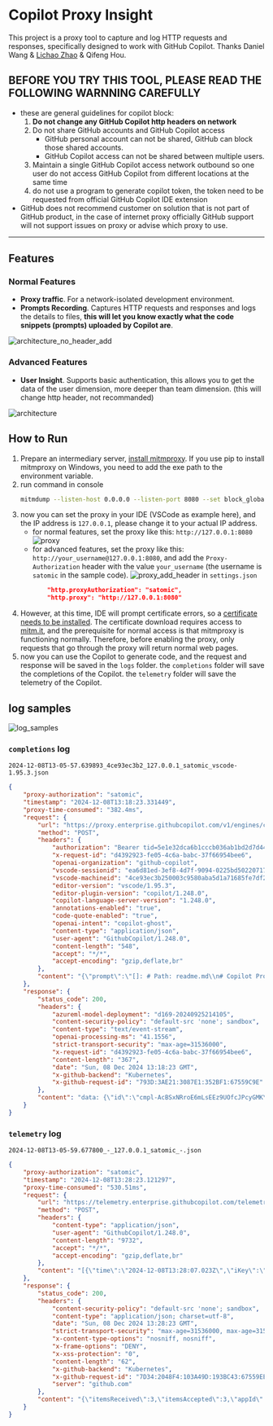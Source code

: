 # Copilot Proxy Insight

This project is a proxy tool to capture and log HTTP requests and responses, specifically designed to work with GitHub Copilot. Thanks Daniel Wang & [Lichao Zhao](https://github.com/lichaozhao/copilot-usage/blob/master/sample.py) & Qifeng Hou.


## BEFORE YOU TRY THIS TOOL, PLEASE READ THE FOLLOWING WARNNING CAREFULLY
- these are general guidelines for copilot block:
    1. **Do not change any GitHub Copilot http headers on network**
    2. Do not share GitHub accounts and GitHub Copilot access
        - GitHub personal account can not be shared, GitHub can block those shared accounts.
        - GitHub Copilot access can not be shared between multiple users.
    3. Maintain a single GitHub Copilot access network outbound so one user do not access GitHub Copilot from different locations at the same time
    4. do not use a program to generate copilot token, the token need to be requested from official GitHub Copilot IDE extension
- GitHub does not recommend customer on solution that is not part of GitHub product, in the case of internet proxy officially GitHub support will not support issues on proxy or advise which proxy to use.


---

## Features

### Normal Features
- **Proxy traffic**. For a network-isolated development environment.
- **Prompts Recording**. Captures HTTP requests and responses and logs the details to files, **this will let you know exactly what the code snippets (prompts) uploaded by Copilot are**.

![architecture_no_header_add](files/architecture_no_header_add.png)



### Advanced Features
- **User Insight**. Supports basic authentication, this allows you to get the data of the user dimension, more deeper than team dimension. (this will change http header, not recommanded)

![architecture](files/architecture.png)


## How to Run

1. Prepare an intermediary server, [install mitmproxy](https://docs.mitmproxy.org/stable/overview-installation/). If you use pip to install mitmproxy on Windows, you need to add the exe path to the environment variable.
2. run command in console
    ```bash
    mitmdump --listen-host 0.0.0.0 --listen-port 8080 --set block_global=false -s proxy_addons.py
    ```
3. now you can set the proxy in your IDE (VSCode as example here), and the IP address is `127.0.0.1`, please change it to your actual IP address.
    - for normal features, set the proxy like this: `http://127.0.0.1:8080`
        ![proxy](files/proxy.png)
    - for advanced features, set the proxy like this: `http://your_username@127.0.0.1:8080`, and add the `Proxy-Authorization` header with the value `your_username` (the username is `satomic` in the sample code).
        ![proxy_add_header](files/proxy_add_header.png)
        in `settings.json`
        ```json
            "http.proxyAuthorization": "satomic",
            "http.proxy": "http://127.0.0.1:8080"
        ```
4. However, at this time, IDE will prompt certificate errors, so a [certificate needs to be installed](https://docs.mitmproxy.org/stable/concepts-certificates/). The certificate download requires access to [mitm.it](mitm.it), and the prerequisite for normal access is that mitmproxy is functioning normally. Therefore, before enabling the proxy, only requests that go through the proxy will return normal web pages.
5. now you can use the Copilot to generate code, and the request and response will be saved in the `logs` folder. the `completions` folder will save the completions of the Copilot. the `telemetry` folder will save the telemetry of the Copilot.

## log samples


![log_samples](files/log_samples.png)



### `completions` log 

`2024-12-08T13-05-57.639893_4ce93ec3b2_127.0.0.1_satomic_vscode-1.95.3.json`

```json
{
    "proxy-authorization": "satomic",
    "timestamp": "2024-12-08T13:18:23.331449",
    "proxy-time-consumed": "382.4ms",
    "request": {
        "url": "https://proxy.enterprise.githubcopilot.com/v1/engines/copilot-codex/completions",
        "method": "POST",
        "headers": {
            "authorization": "Bearer tid=5e1e32dca6b1cccb036ab1bd2d7d444d;ol=679c1c3c27523244c3c3ad04ef88d2f0;exp=1733664598;sku=copilot_enterprise_seat;proxy-ep=proxy.enterprise.githubcopilot.com;st=dotcom;ssc=1;chat=1;cit=1;malfil=1;ccr=1;8kp=1;ip=183.212.229.191;asn=AS56046:fd1cc3e11a1f994287c361f4e01464ea88ced12ac102d593f99e0662724b9c97",
            "x-request-id": "d4392923-fe05-4c6a-babc-37f66954bee6",
            "openai-organization": "github-copilot",
            "vscode-sessionid": "ea6d81ed-3ef8-4d7f-9094-0225bd5022071733632427208",
            "vscode-machineid": "4ce93ec3b250003c9580aba5d1a71685fe7df281ac090fa58018e5b6a3017bf9",
            "editor-version": "vscode/1.95.3",
            "editor-plugin-version": "copilot/1.248.0",
            "copilot-language-server-version": "1.248.0",
            "annotations-enabled": "true",
            "code-quote-enabled": "true",
            "openai-intent": "copilot-ghost",
            "content-type": "application/json",
            "user-agent": "GithubCopilot/1.248.0",
            "content-length": "548",
            "accept": "*/*",
            "accept-encoding": "gzip,deflate,br"
        },
        "content": "{\"prompt\":\"[]: # Path: readme.md\\n# Copilot Proxy Insight\\n\\nThis project is a proxy tool to capture and log HTTP requests and responses, specifically designed to work with GitHub Copilot.\\n\\n## Features\\n\\n- Captures HTTP requests and responses\\n- Logs request and response details to files\\n- Supports basic authentication\\n\\n## How to Run\",\"suffix\":\"\",\"max_tokens\":500,\"temperature\":0,\"top_p\":1,\"n\":1,\"stop\":[\"\\n\\n\\n\"],\"stream\":true,\"extra\":{\"language\":\"markdown\",\"next_indent\":0,\"trim_by_indentation\":true,\"prompt_tokens\":67,\"suffix_tokens\":0}}"
    },
    "response": {
        "status_code": 200,
        "headers": {
            "azureml-model-deployment": "d169-20240925214105",
            "content-security-policy": "default-src 'none'; sandbox",
            "content-type": "text/event-stream",
            "openai-processing-ms": "41.1556",
            "strict-transport-security": "max-age=31536000",
            "x-request-id": "d4392923-fe05-4c6a-babc-37f66954bee6",
            "content-length": "367",
            "date": "Sun, 08 Dec 2024 13:18:23 GMT",
            "x-github-backend": "Kubernetes",
            "x-github-request-id": "793D:3AE21:3087E1:352BF1:67559C9E"
        },
        "content": "data: {\"id\":\"cmpl-AcBSxNRroE6mLsEEz9UOfcJPcyGMK\",\"created\":1733663903,\"model\":\"gpt-35-turbo\",\"choices\":[{\"index\":0,\"finish_reason\":null,\"logprobs\":null,\"p\":\"aaaaaaa\"}]}\n\ndata: {\"id\":\"cmpl-AcBSxNRroE6mLsEEz9UOfcJPcyGMK\",\"created\":1733663903,\"model\":\"gpt-35-turbo\",\"choices\":[{\"text\":\"\\n\",\"index\":0,\"finish_reason\":\"stop\",\"logprobs\":null,\"p\":\"aaaaaa\"}]}\n\ndata: [DONE]\n\n"
    }
}
```

### `telemetry` log 


`2024-12-08T13-05-59.677800_-_127.0.0.1_satomic_-.json`


```json
{
    "proxy-authorization": "satomic",
    "timestamp": "2024-12-08T13:28:23.121297",
    "proxy-time-consumed": "530.51ms",
    "request": {
        "url": "https://telemetry.enterprise.githubcopilot.com/telemetry",
        "method": "POST",
        "headers": {
            "content-type": "application/json",
            "user-agent": "GithubCopilot/1.248.0",
            "content-length": "9732",
            "accept": "*/*",
            "accept-encoding": "gzip,deflate,br"
        },
        "content": "[{\"time\":\"2024-12-08T13:28:07.023Z\",\"iKey\":\"7d7048df-6dd0-4048-bb23-b716c1461f8f\",\"name\":\"Microsoft.ApplicationInsights.7d7048df6dd04048bb23b716c1461f8f.Event\",\"tags\":{\"ai.session.id\":\"ea6d81ed-3ef8-4d7f-9094-0225bd5022071733632427208\",\"ai.user.id\":\"5e1e32dca6b1cccb036ab1bd2d7d444d\",\"ai.cloud.roleInstance\":\"REDACTED\",\"ai.device.osVersion\":\"Windows_NT 10.0.26100\",\"ai.device.osArchitecture\":\"x64\",\"ai.device.osPlatform\":\"win32\",\"ai.cloud.role\":\"Web\",\"ai.application.ver\":\"1.248.0\",\"ai.internal.sdkVersion\":\"javascript:3.3.4\"},\"data\":{\"baseType\":\"EventData\",\"baseData\":{\"ver\":2,\"name\":\"copilot/request.sent\",\"properties\":{\"endpoint\":\"completions\",\"engineName\":\"copilot-codex\",\"uiKind\":\"ghostText\",\"request_option_max_tokens\":\"500\",\"request_option_temperature\":\"0\",\"request_option_top_p\":\"1\",\"request_option_n\":\"1\",\"request_option_stop\":\"[\\\"\\\\n\\\\n\\\\n\\\"]\",\"request_option_stream\":\"true\",\"request_option_extra\":\"{\\\"language\\\":\\\"markdown\\\",\\\"next_indent\\\":0,\\\"trim_by_indentation\\\":true,\\\"prompt_tokens\\\":359,\\\"suffix_tokens\\\":0}\",\"headerRequestId\":\"25fa5824-5df2-4d24-80d5-9c3288365dd3\",\"github_copilot_inlineSuggest_enable\":\"true\",\"copilot_build\":\"1246\",\"copilot_buildType\":\"prod\",\"copilot_trackingId\":\"5e1e32dca6b1cccb036ab1bd2d7d444d\",\"organizations_list\":\"679c1c3c27523244c3c3ad04ef88d2f0\",\"enterprise_list\":\"208076\",\"sku\":\"copilot_enterprise_seat\",\"editor_version\":\"vscode/1.95.3\",\"editor_plugin_version\":\"copilot/1.248.0\",\"client_machineid\":\"4ce93ec3b250003c9580aba5d1a71685fe7df281ac090fa58018e5b6a3017bf9\",\"client_sessionid\":\"ea6d81ed-3ef8-4d7f-9094-0225bd5022071733632427208\",\"copilot_version\":\"copilot/1.248.0\",\"runtime_version\":\"node/20.18.0\",\"common_extname\":\"copilot\",\"common_extversion\":\"1.248.0\",\"common_vscodeversion\":\"vscode/1.95.3\",\"fetcher\":\"HelixFetcher\",\"proxy_enabled\":\"true\",\"proxy_auth\":\"true\",\"proxy_kerberos_spn\":\"false\",\"reject_unauthorized\":\"true\",\"VSCode.ABExp.Features\":\"aa_t_chat;account-aacf;copilotcppheaders;livesharecontinuousaa;mindaroBinariesVersion;portForwardingServiceEnabled-development;portForwardingServiceEnabled-production;portForwardingServiceEnabled-staging;shouldUseGrpcService\",\"abexp.assignmentcontext\":\"vsliv368:30146709;vspor879:30202332;vspor708:30202333;vspor363:30204092;binariesv615:30325510;vsaa593cf:30376535;c4g48928:30535728;aa_t_chat:31080850;vsc_trt_9033:31086482;\",\"unique_id\":\"d0526136-a6b2-4196-873e-31f1e8fdf595\",\"common_os\":\"win32\",\"common_platformversion\":\"10.0.26100\",\"common_vscodemachineid\":\"4ce93ec3b250003c9580aba5d1a71685fe7df281ac090fa58018e5b6a3017bf9\",\"common_vscodesessionid\":\"ea6d81ed-3ef8-4d7f-9094-0225bd5022071733632427208\",\"common_uikind\":\"desktop\",\"common_remotename\":\"none\",\"common_isnewappinstall\":\"\"},\"measurements\":{\"promptCharLen\":1487,\"timeSinceIssuedMs\":1,\"current_time\":1733664487}}}},{\"time\":\"2024-12-08T13:28:08.912Z\",\"iKey\":\"7d7048df-6dd0-4048-bb23-b716c1461f8f\",\"name\":\"Microsoft.ApplicationInsights.7d7048df6dd04048bb23b716c1461f8f.Event\",\"tags\":{\"ai.session.id\":\"ea6d81ed-3ef8-4d7f-9094-0225bd5022071733632427208\",\"ai.user.id\":\"5e1e32dca6b1cccb036ab1bd2d7d444d\",\"ai.cloud.roleInstance\":\"REDACTED\",\"ai.device.osVersion\":\"Windows_NT 10.0.26100\",\"ai.device.osArchitecture\":\"x64\",\"ai.device.osPlatform\":\"win32\",\"ai.cloud.role\":\"Web\",\"ai.application.ver\":\"1.248.0\",\"ai.internal.sdkVersion\":\"javascript:3.3.4\"},\"data\":{\"baseType\":\"EventData\",\"baseData\":{\"ver\":2,\"name\":\"copilot/networking.cancelRequest\",\"properties\":{\"headerRequestId\":\"25fa5824-5df2-4d24-80d5-9c3288365dd3\",\"github_copilot_inlineSuggest_enable\":\"true\",\"copilot_build\":\"1246\",\"copilot_buildType\":\"prod\",\"copilot_trackingId\":\"5e1e32dca6b1cccb036ab1bd2d7d444d\",\"organizations_list\":\"679c1c3c27523244c3c3ad04ef88d2f0\",\"enterprise_list\":\"208076\",\"sku\":\"copilot_enterprise_seat\",\"editor_version\":\"vscode/1.95.3\",\"editor_plugin_version\":\"copilot/1.248.0\",\"client_machineid\":\"4ce93ec3b250003c9580aba5d1a71685fe7df281ac090fa58018e5b6a3017bf9\",\"client_sessionid\":\"ea6d81ed-3ef8-4d7f-9094-0225bd5022071733632427208\",\"copilot_version\":\"copilot/1.248.0\",\"runtime_version\":\"node/20.18.0\",\"common_extname\":\"copilot\",\"common_extversion\":\"1.248.0\",\"common_vscodeversion\":\"vscode/1.95.3\",\"fetcher\":\"HelixFetcher\",\"proxy_enabled\":\"true\",\"proxy_auth\":\"true\",\"proxy_kerberos_spn\":\"false\",\"reject_unauthorized\":\"true\",\"VSCode.ABExp.Features\":\"aa_t_chat;account-aacf;copilotcppheaders;livesharecontinuousaa;mindaroBinariesVersion;portForwardingServiceEnabled-development;portForwardingServiceEnabled-production;portForwardingServiceEnabled-staging;shouldUseGrpcService\",\"abexp.assignmentcontext\":\"vsliv368:30146709;vspor879:30202332;vspor708:30202333;vspor363:30204092;binariesv615:30325510;vsaa593cf:30376535;c4g48928:30535728;aa_t_chat:31080850;vsc_trt_9033:31086482;\",\"unique_id\":\"025077aa-c960-4011-8424-8377d6e24476\",\"common_os\":\"win32\",\"common_platformversion\":\"10.0.26100\",\"common_vscodemachineid\":\"4ce93ec3b250003c9580aba5d1a71685fe7df281ac090fa58018e5b6a3017bf9\",\"common_vscodesessionid\":\"ea6d81ed-3ef8-4d7f-9094-0225bd5022071733632427208\",\"common_uikind\":\"desktop\",\"common_remotename\":\"none\",\"common_isnewappinstall\":\"\"},\"measurements\":{\"timeSinceIssuedMs\":2,\"current_time\":1733664488}}}},{\"time\":\"2024-12-08T13:28:08.914Z\",\"iKey\":\"7d7048df-6dd0-4048-bb23-b716c1461f8f\",\"name\":\"Microsoft.ApplicationInsights.7d7048df6dd04048bb23b716c1461f8f.Event\",\"tags\":{\"ai.session.id\":\"ea6d81ed-3ef8-4d7f-9094-0225bd5022071733632427208\",\"ai.user.id\":\"5e1e32dca6b1cccb036ab1bd2d7d444d\",\"ai.cloud.roleInstance\":\"REDACTED\",\"ai.device.osVersion\":\"Windows_NT 10.0.26100\",\"ai.device.osArchitecture\":\"x64\",\"ai.device.osPlatform\":\"win32\",\"ai.cloud.role\":\"Web\",\"ai.application.ver\":\"1.248.0\",\"ai.internal.sdkVersion\":\"javascript:3.3.4\"},\"data\":{\"baseType\":\"EventData\",\"baseData\":{\"ver\":2,\"name\":\"copilot/ghostText.canceled\",\"properties\":{\"headerRequestId\":\"25fa5824-5df2-4d24-80d5-9c3288365dd3\",\"github_copilot_inlineSuggest_enable\":\"true\",\"copilot_build\":\"1246\",\"copilot_buildType\":\"prod\",\"copilot_trackingId\":\"5e1e32dca6b1cccb036ab1bd2d7d444d\",\"organizations_list\":\"679c1c3c27523244c3c3ad04ef88d2f0\",\"enterprise_list\":\"208076\",\"sku\":\"copilot_enterprise_seat\",\"languageId\":\"markdown\",\"beforeCursorWhitespace\":\"false\",\"afterCursorWhitespace\":\"true\",\"promptChoices\":\"{\\\"used\\\":{\\\"BeforeCursor\\\":351,\\\"PathMarker\\\":8},\\\"unused\\\":{\\\"LanguageMarker\\\":7},\\\"usedCounts\\\":{\\\"BeforeCursor\\\":22,\\\"PathMarker\\\":1},\\\"unusedCounts\\\":{\\\"LanguageMarker\\\":1}}\",\"promptBackground\":\"{\\\"used\\\":[],\\\"unused\\\":[]}\",\"neighborSource\":\"[[\\\"opentabs\\\",[]]]\",\"gitRepoInformation\":\"unavailable\",\"engineName\":\"copilot-codex\",\"isMultiline\":\"true\",\"blockMode\":\"server\",\"isCycling\":\"false\",\"editor_version\":\"vscode/1.95.3\",\"editor_plugin_version\":\"copilot/1.248.0\",\"client_machineid\":\"4ce93ec3b250003c9580aba5d1a71685fe7df281ac090fa58018e5b6a3017bf9\",\"client_sessionid\":\"ea6d81ed-3ef8-4d7f-9094-0225bd5022071733632427208\",\"copilot_version\":\"copilot/1.248.0\",\"runtime_version\":\"node/20.18.0\",\"common_extname\":\"copilot\",\"common_extversion\":\"1.248.0\",\"common_vscodeversion\":\"vscode/1.95.3\",\"fetcher\":\"HelixFetcher\",\"proxy_enabled\":\"true\",\"proxy_auth\":\"true\",\"proxy_kerberos_spn\":\"false\",\"reject_unauthorized\":\"true\",\"VSCode.ABExp.Features\":\"aa_t_chat;account-aacf;copilotcppheaders;livesharecontinuousaa;mindaroBinariesVersion;portForwardingServiceEnabled-development;portForwardingServiceEnabled-production;portForwardingServiceEnabled-staging;shouldUseGrpcService\",\"abexp.assignmentcontext\":\"vsliv368:30146709;vspor879:30202332;vspor708:30202333;vspor363:30204092;binariesv615:30325510;vsaa593cf:30376535;c4g48928:30535728;aa_t_chat:31080850;vsc_trt_9033:31086482;\",\"fileType\":\"markdown\",\"timeBucket\":\"4ce93ec3b250003c9580aba5d1a71685fe7df281ac090fa58018e5b6a3017bf9\",\"unique_id\":\"3f9d62d3-2c9f-4644-bde7-94335a2fc3fe\",\"endpoint\":\"completions\",\"uiKind\":\"ghostText\",\"temperature\":\"0\",\"n\":\"1\",\"stop\":\"unset\",\"logit_bias\":\"null\",\"reason\":\"network request aborted\",\"cancelledNetworkRequest\":\"true\",\"common_os\":\"win32\",\"common_platformversion\":\"10.0.26100\",\"common_vscodemachineid\":\"4ce93ec3b250003c9580aba5d1a71685fe7df281ac090fa58018e5b6a3017bf9\",\"common_vscodesessionid\":\"ea6d81ed-3ef8-4d7f-9094-0225bd5022071733632427208\",\"common_uikind\":\"desktop\",\"common_remotename\":\"none\",\"common_isnewappinstall\":\"\"},\"measurements\":{\"promptCharLen\":1487,\"promptEndPos\":1486,\"documentLength\":1500,\"delayMs\":0,\"promptComputeTimeMs\":6,\"contextualFilterScore\":0.6060606231031178,\"timeSinceIssuedMs\":1975,\"current_time\":1733664486}}}},{\"time\":\"2024-12-08T13:28:15.190Z\",\"iKey\":\"7d7048df-6dd0-4048-bb23-b716c1461f8f\",\"name\":\"Microsoft.ApplicationInsights.7d7048df6dd04048bb23b716c1461f8f.Event\",\"tags\":{\"ai.session.id\":\"ea6d81ed-3ef8-4d7f-9094-0225bd5022071733632427208\",\"ai.user.id\":\"5e1e32dca6b1cccb036ab1bd2d7d444d\",\"ai.cloud.roleInstance\":\"REDACTED\",\"ai.device.osVersion\":\"Windows_NT 10.0.26100\",\"ai.device.osArchitecture\":\"x64\",\"ai.device.osPlatform\":\"win32\",\"ai.cloud.role\":\"Web\",\"ai.application.ver\":\"1.248.0\",\"ai.internal.sdkVersion\":\"javascript:3.3.4\"},\"data\":{\"baseType\":\"EventData\",\"baseData\":{\"ver\":2,\"name\":\"copilot/prompt.stat\",\"properties\":{\"headerRequestId\":\"2371b6f1-56a6-4910-89d9-cf28edd34d58\",\"copilot_trackingId\":\"5e1e32dca6b1cccb036ab1bd2d7d444d\",\"sku\":\"copilot_enterprise_seat\",\"organizations_list\":\"679c1c3c27523244c3c3ad04ef88d2f0\",\"enterprise_list\":\"208076\",\"unique_id\":\"b1f1a3c9-7572-4b25-abea-db755c0b9f5f\",\"common_extname\":\"copilot\",\"common_extversion\":\"1.248.0\",\"common_vscodeversion\":\"vscode/1.95.3\",\"common_os\":\"win32\",\"common_platformversion\":\"10.0.26100\",\"common_vscodemachineid\":\"4ce93ec3b250003c9580aba5d1a71685fe7df281ac090fa58018e5b6a3017bf9\",\"common_vscodesessionid\":\"ea6d81ed-3ef8-4d7f-9094-0225bd5022071733632427208\",\"common_uikind\":\"desktop\",\"common_remotename\":\"none\",\"common_isnewappinstall\":\"\"},\"measurements\":{}}}}]"
    },
    "response": {
        "status_code": 200,
        "headers": {
            "content-security-policy": "default-src 'none'; sandbox",
            "content-type": "application/json; charset=utf-8",
            "date": "Sun, 08 Dec 2024 13:28:23 GMT",
            "strict-transport-security": "max-age=31536000, max-age=31536000",
            "x-content-type-options": "nosniff, nosniff",
            "x-frame-options": "DENY",
            "x-xss-protection": "0",
            "content-length": "62",
            "x-github-backend": "Kubernetes",
            "x-github-request-id": "7D34:2048F4:103A49D:193BC43:67559EE8",
            "server": "github.com"
        },
        "content": "{\"itemsReceived\":3,\"itemsAccepted\":3,\"appId\":null,\"errors\":[]}"
    }
}
```


